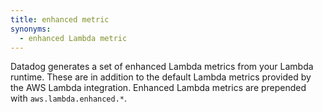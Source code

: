 ```yaml
---
title: enhanced metric
synonyms:
  - enhanced Lambda metric
---
```

Datadog generates a set of enhanced Lambda metrics from your Lambda runtime. These are in addition to the default Lambda metrics provided by the AWS Lambda integration. Enhanced Lambda metrics are prepended with `aws.lambda.enhanced.*`.